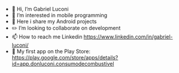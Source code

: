- 👋 Hi, I’m Gabriel Luconi
- 👀 I’m interested in mobile programming
- 🌱 Here i share my Android projects
- ✏️ I’m looking to collaborate on development
- 📫 How to reach me Linkedin https://www.linkedin.com/in/gabriel-luconi/
- 📱 My first app on the Play Store: https://play.google.com/store/apps/details?id=app.donluconi.consumodecombustivel

<!---
Donluconi/Donluconi is a ✨ special ✨ repository because its `README.md` (this file) appears on your GitHub profile.
You can click the Preview link to take a look at your changes.
--->
